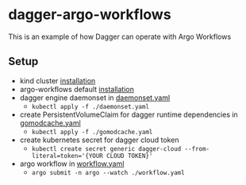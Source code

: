 # dagger-argo-workflows

This is an example of how Dagger can operate with Argo Workflows

## Setup

- kind cluster [installation](https://kind.sigs.k8s.io/docs/user/quick-start/)
- argo-workflows default [installation](https://argoproj.github.io/argo-workflows/quick-start/)
- dagger engine daemonset in [daemonset.yaml](./daemonset.yaml)
  - `kubectl apply -f ./daemonset.yaml`
- create PersistentVolumeClaim for dagger runtime dependencies in [gomodcache.yaml](./gomodcache.yaml)
  - `kubectl apply -f ./gomodcache.yaml`
- create kubernetes secret for dagger cloud token
  - `kubectl create secret generic dagger-cloud --from-literal=token='{YOUR CLOUD TOKEN}'`
- argo workflow in [workflow.yaml](./workflow.yaml)
  - `argo submit -n argo --watch ./workflow.yaml`
